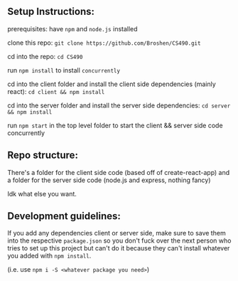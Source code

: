 ## Setup Instructions:

prerequisites: have `npm` and `node.js` installed

clone this repo: `git clone https://github.com/Broshen/CS490.git`

cd into the repo: `cd CS490`

run `npm install` to install `concurrently`

cd into the client folder and install the client side dependencies (mainly react): `cd client && npm install`

cd into the server folder and install the server side dependencies: `cd server && npm install`

run `npm start` in the top level folder to start the client && server side code concurrently


## Repo structure:

There's a folder for the client side code (based off of create-react-app) and a folder for the server side code (node.js and express, nothing fancy)

Idk what else you want.

## Development guidelines:

If you add any dependencies client or server side, make sure to save them into the respective `package.json` so you don't fuck over the next person who tries to set up this project but can't do it because they can't install whatever you added with `npm install`.

(i.e. use `npm i -S <whatever package you need>`)
